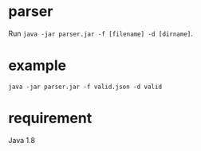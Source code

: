# parser

Run `java -jar parser.jar -f [filename] -d [dirname]`.

# example

`java -jar parser.jar -f valid.json -d valid`

# requirement
Java 1.8
